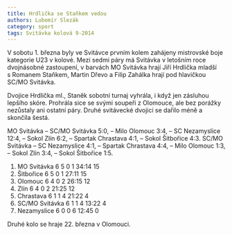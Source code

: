 ```yaml
---
title: Hrdlička se Staňkem vedou
authors: Lubomír Slezák
category: sport
tags: Svitávka kolová 9-2014
---
```


V sobotu 1. března byly ve Svitávce prvním kolem zahájeny mistrovské boje kategorie U23 v kolové. Mezi sedmi páry má Svitávka v letošním roce dvojnásobné zastoupení, v barvách MO Svitávka hrají Jiří Hrdlička mladší s Romanem Staňkem, Martin Dřevo a Filip Zahálka hrají pod hlavičkou SC/MO Svitávka.

Dvojice Hrdlička ml., Staněk sobotní turnaj vyhrála, i když jen zásluhou lepšího skóre. Prohrála sice se svými soupeři z Olomouce, ale bez porážky nezůstaly ani ostatní páry. Druhé svitávecké dvojici se dařilo méně a skončila šestá.

MO Svitávka – SC/MO Svitávka 5:0, – Milo Olomouc 3:4, – SC Nezamyslice 12:4, – Sokol Zlín 6:2, – Spartak Chrastava 4:1, – Sokol Šitbořice 4:3. SC/MO Svitávka – SC Nezamyslice 4:1, – Spartak Chrastava 4:4, – Milo Olomouc 1:3, – Sokol Zlín 3:4, – Sokol Šitbořice 1:5.

1. MO Svitávka 	6 5 0 1 	34:14 	15
2. Šitbořice 	6 5 0 1 	27:11 	15
3. Olomouc 	6 4 0 2 	26:15 	12
4. Zlín 	6 4 0 2 	21:25 	12
5. Chrastava 	6 1 1 4 	21:22 	4
6. SC/MO Svitávka 	6 1 1 4 	13:22 	4
7. Nezamyslice 	6 0 0 6 	12:45 	0

Druhé kolo se hraje 22. března v Olomouci.